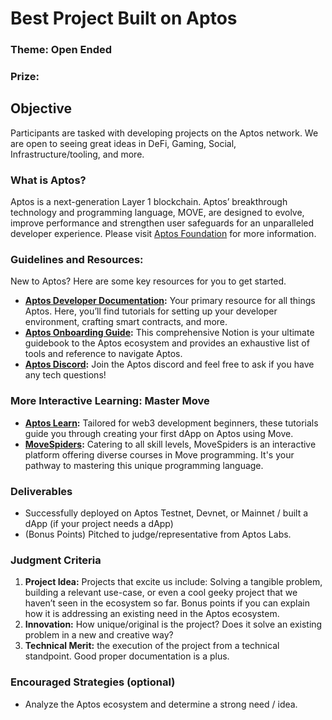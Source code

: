 # Best Project Built on Aptos
### Theme: Open Ended
### Prize: 

## Objective
Participants are tasked with developing projects on the Aptos network. We are open to seeing great ideas in DeFi, Gaming, Social, Infrastructure/tooling, and more.

### What is Aptos?
Aptos is a next-generation Layer 1 blockchain. Aptos’ breakthrough technology and programming language, MOVE, are designed to evolve, improve performance and strengthen user safeguards for an unparalleled developer experience. Please visit [Aptos Foundation](https://www.aptosfoundation.org) for more information.

### Guidelines and Resources:
New to Aptos? Here are some key resources for you to get started.

- **[Aptos Developer Documentation](https://aptos.dev/):** Your primary resource for all things Aptos. Here, you’ll find tutorials for setting up your developer environment, crafting smart contracts, and more.
- **[Aptos Onboarding Guide](https://aptoslabs.notion.site/Aptos-Onboarding-Resources-4cb9e8ac6d104cd08d5ad025786b6052):** This comprehensive Notion is your ultimate guidebook to the Aptos ecosystem and provides an exhaustive list of tools and reference to navigate Aptos.
- **[Aptos Discord](https://discord.com/invite/aptosnetwork):** Join the Aptos discord and feel free to ask if you have any tech questions!

### More Interactive Learning: Master Move
- **[Aptos Learn](https://learn.aptoslabs.com/):** Tailored for web3 development beginners, these tutorials guide you through creating your first dApp on Aptos using Move.
- **[MoveSpiders](https://movespiders.com/):** Catering to all skill levels, MoveSpiders is an interactive platform offering diverse courses in Move programming. It's your pathway to mastering this unique programming language.

### Deliverables
- Successfully deployed on Aptos Testnet, Devnet, or Mainnet / built a dApp (if your project needs a dApp)
- (Bonus Points) Pitched to judge/representative from Aptos Labs.

### Judgment Criteria
1. **Project Idea:** Projects that excite us include: Solving a tangible problem, building a relevant use-case, or even a cool geeky project that we haven’t seen in the ecosystem so far. Bonus points if you can explain how it is addressing an existing need in the Aptos ecosystem.
2. **Innovation:** How unique/original is the project? Does it solve an existing problem in a new and creative way?
3. **Technical Merit:** the execution of the project from a technical standpoint. Good proper documentation is a plus.

### Encouraged Strategies (optional)
- Analyze the Aptos ecosystem and determine a strong need / idea.
